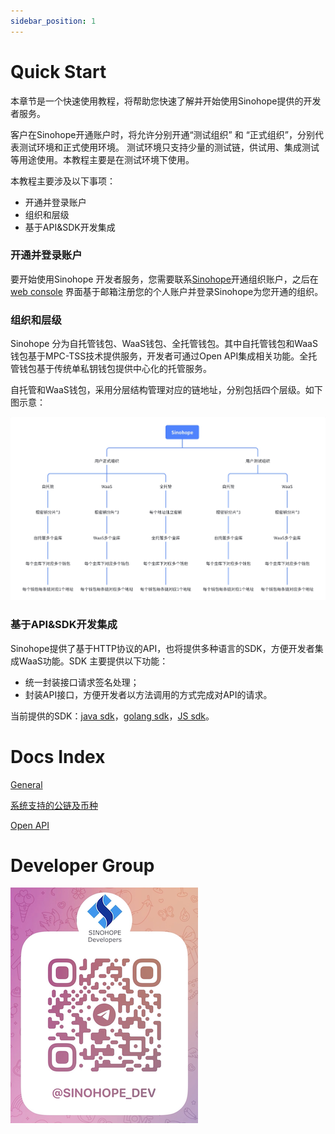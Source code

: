 ```yaml
---
sidebar_position: 1
---
```


# Quick Start

本章节是一个快速使用教程，将帮助您快速了解并开始使用Sinohope提供的开发者服务。

客户在Sinohope开通账户时，将允许分别开通“测试组织” 和 “正式组织”，分别代表测试环境和正式使用环境。
测试环境只支持少量的测试链，供试用、集成测试等用途使用。本教程主要是在测试环境下使用。

本教程主要涉及以下事项：
- 开通并登录账户
- 组织和层级
- 基于API&SDK开发集成


### 开通并登录账户

要开始使用Sinohope 开发者服务，您需要联系[Sinohope](https://www.sinohope.com/)开通组织账户，之后在 [web console](https://console.sinohope.com/user/login) 界面基于邮箱注册您的个人账户并登录Sinohope为您开通的组织。

### 组织和层级

Sinohope 分为自托管钱包、WaaS钱包、全托管钱包。其中自托管钱包和WaaS钱包基于MPC-TSS技术提供服务，开发者可通过Open API集成相关功能。全托管钱包基于传统单私钥钱包提供中心化的托管服务。  

自托管和WaaS钱包，采用分层结构管理对应的链地址，分别包括四个层级。如下图示意：

![](./img/organize.png)

### 基于API&SDK开发集成

Sinohope提供了基于HTTP协议的API，也将提供多种语言的SDK，方便开发者集成WaaS功能。SDK 主要提供以下功能：

- 统一封装接口请求签名处理；
- 封装API接口，方便开发者以方法调用的方式完成对API的请求。

当前提供的SDK：[java sdk](https://github.com/sinohope/sinohope-java-api)，[golang sdk](https://github.com/sinohope/golang-sdk)，[JS sdk](https://github.com/sinohope/js-sdk)。

# Docs Index
[General](/docs/develop/get-started/general)

[系统支持的公链及币种](/docs/develop/get-started/supported-coins)

[Open API](/docs/category/mpc-waas-api)

# Developer Group
![tg](./img/telegram-developer.png)